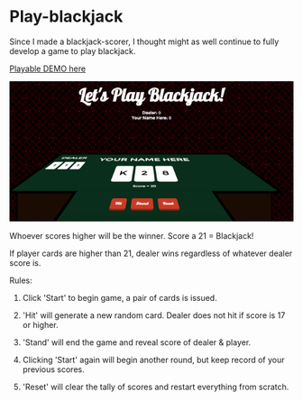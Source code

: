 Play-blackjack
==============

Since I made a blackjack-scorer, I thought might as well continue to fully develop a game to play blackjack.

[Playable DEMO here](http://buzzlightyear182.github.io/play-blackjack/)

[![screenshot](https://github.com/buzzlightyear182/play-blackjack/blob/master/screenshot.png)](http://buzzlightyear182.github.io/play-blackjack/)

Whoever scores higher will be the winner. Score a 21 = Blackjack!

If player cards are higher than 21, dealer wins regardless of whatever dealer score is.


Rules:

1. Click 'Start' to begin game, a pair of cards is issued.

2. 'Hit' will generate a new random card. Dealer does not hit if score is 17 or higher.

3. 'Stand' will end the game and reveal score of dealer & player.

4. Clicking 'Start' again will begin another round, but keep record of your previous scores.

5. 'Reset' will clear the tally of scores and restart everything from scratch.
